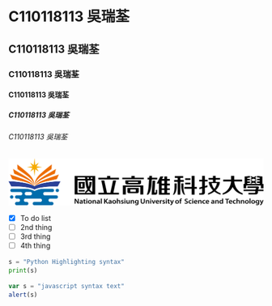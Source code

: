 # C110118113 吳瑞荃
## C110118113 吳瑞荃
### C110118113 吳瑞荃
#### C110118113 吳瑞荃
##### C110118113 吳瑞荃
###### C110118113 吳瑞荃
![NKUST](nkust.png "高科大")
- [x] To do list
- [ ] 2nd thing
- [ ] 3rd thing
- [ ] 4th thing

```python
s = "Python Highlighting syntax"
print(s)
```

```js
var s = "javascript syntax text"
alert(s)
```

